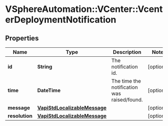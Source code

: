 # VSphereAutomation::VCenter::VcenterDeploymentNotification

## Properties
Name | Type | Description | Notes
------------ | ------------- | ------------- | -------------
**id** | **String** | The notification id. | [optional] 
**time** | **DateTime** | The time the notification was raised/found. | [optional] 
**message** | [**VapiStdLocalizableMessage**](VapiStdLocalizableMessage.md) |  | [optional] 
**resolution** | [**VapiStdLocalizableMessage**](VapiStdLocalizableMessage.md) |  | [optional] 


